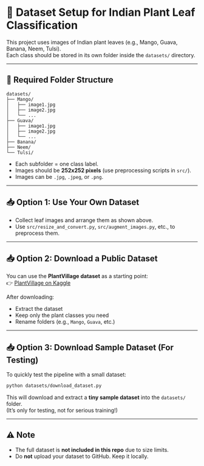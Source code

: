 # 🌿 Dataset Setup for Indian Plant Leaf Classification

This project uses images of Indian plant leaves (e.g., Mango, Guava, Banana, Neem, Tulsi).  
Each class should be stored in its own folder inside the `datasets/` directory.

---

## 📂 Required Folder Structure
```
datasets/
├── Mango/
│   ├── image1.jpg
│   ├── image2.jpg
│   └── ...
├── Guava/
│   ├── image1.jpg
│   ├── image2.jpg
│   └── ...
├── Banana/
├── Neem/
└── Tulsi/
```

- Each subfolder = one class label.  
- Images should be **252x252 pixels** (use preprocessing scripts in `src/`).  
- Images can be `.jpg`, `.jpeg`, or `.png`.  

---

## 📥 Option 1: Use Your Own Dataset
- Collect leaf images and arrange them as shown above.  
- Use `src/resize_and_convert.py`, `src/augment_images.py`, etc., to preprocess them.  

---

## 📥 Option 2: Download a Public Dataset
You can use the **PlantVillage dataset** as a starting point:  
👉 [PlantVillage on Kaggle](https://www.kaggle.com/datasets/emmarex/plantdisease)  

After downloading:
- Extract the dataset  
- Keep only the plant classes you need  
- Rename folders (e.g., `Mango`, `Guava`, etc.)  

---

## 📥 Option 3: Download Sample Dataset (For Testing)
To quickly test the pipeline with a small dataset:  
```bash
python datasets/download_dataset.py
```

This will download and extract a **tiny sample dataset** into the `datasets/` folder.  
(It’s only for testing, not for serious training!)

---

## ⚠️ Note
- The full dataset is **not included in this repo** due to size limits.  
- Do **not** upload your dataset to GitHub. Keep it locally.
